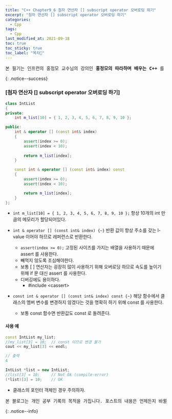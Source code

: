 ```yaml
---
title: "C++ Chapter9_6 첨자 연산자 [] subscript operator 오버로딩 하기"
excerpt: "첨자 연산자 [] subscript operator 오버로딩 하기"
categories:
  - Cpp
tags:
  - Cpp
last_modified_at: 2021-09-18
toc: true
toc_sticky: true
toc_label: "목차👀"
---
```


<pre>본 필기는 인프런의 홍정모 교수님의 강의인 <b>홍정모의 따라하며 배우는 C++</b> 를 듣고 작성합니다.</pre>{: .notice--success}

### [첨자 연산자 [] subscript operator 오버로딩 하기]
```cpp
class IntList
{
private:
    int m_list[10] = { 1, 2, 3, 4, 5, 6, 7, 8, 9, 10 };	

public:
    int & operator [] (const int& index)	
    {
        assert(index >= 0);		
        assert(index < 10);		
                                
        return m_list[index];
    }

    const int & operator [] (const int& index) const	
    {												
        assert(index >= 0);
        assert(index < 10);

        return m_list[index];
    }
};
```
* `int m_list[10] = { 1, 2, 3, 4, 5, 6, 7, 8, 9, 10 };` 항상 10개의 int 만큼의 메모리가 할당되어있다.
* `int & operator [] (const int& index) {~}` 반환 값이 항상 주소를 갖는 l-value 이어야 하므로 레퍼런스로 반환한다.
    * `assert(index >= 0);` 고정된 사이즈를 가지는 배열을 사용하기 때문에 assert 를 사용한다.
    * 빼먹지 않도록 조심해야한다.
    * 보통 [ ] 연산자는 굉장히 많이 사용하기 위해 오버로딩 하므로 속도를 높이기 위해 if 문 대신 assert 를 사용한다. 
    * 디버깅에도 용이하다.
        * #include &lt;cassert>

* `const int & operator [] (const int& index) const {~}` 해당 함수에서 클래스의 멤버 변수를 변경하지 않겠다는 것을 명확히 하기 위해 const 를 사용한다.
    * 보통 const 함수면 반환값도 const 로 돌려준다.

#### 사용 예
```cpp
const IntList my_list;
//my_list[3] = 10;	// const 이므로 변경 불가
cout << my_list[3] << endl;

// 출력
4
```

```cpp
IntList *list = new IntList; 
//list[3] = 10;     // Not Ok (compile-error)
(*list)[3] = 10;    // OK
```
* 클래스의 포인터 객체인 경우 주의하자.

<pre>본 블로그는 개인 공부 기록의 목적을 가집니다. 포스트의 내용은 언제든지 바뀔 수 있습니다.</pre>{: .notice--info}